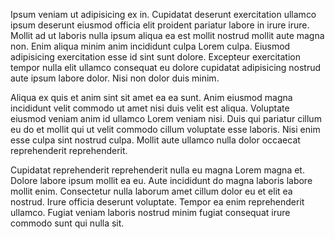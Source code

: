 Ipsum veniam ut adipisicing ex in. Cupidatat deserunt exercitation ullamco ipsum deserunt eiusmod officia elit proident pariatur labore in irure irure. Mollit ad ut laboris nulla ipsum aliqua ea est mollit nostrud mollit aute magna non. Enim aliqua minim anim incididunt culpa Lorem culpa. Eiusmod adipisicing exercitation esse id sint sunt dolore. Excepteur exercitation tempor nulla elit ullamco consequat eu dolore cupidatat adipisicing nostrud aute ipsum labore dolor. Nisi non dolor duis minim.

Aliqua ex quis et anim sint sit amet ea ea sunt. Anim eiusmod magna incididunt velit commodo ut amet nisi duis velit est aliqua. Voluptate eiusmod veniam anim id ullamco Lorem veniam nisi. Duis qui pariatur cillum eu do et mollit qui ut velit commodo cillum voluptate esse laboris. Nisi enim esse culpa sint nostrud culpa. Mollit aute ullamco nulla dolor occaecat reprehenderit reprehenderit.

Cupidatat reprehenderit reprehenderit nulla eu magna Lorem magna et. Dolore labore ipsum mollit ea eu. Aute incididunt do magna laboris labore mollit enim. Consectetur nulla laborum amet cillum dolor eu et elit ea nostrud. Irure officia deserunt voluptate. Tempor ea enim reprehenderit ullamco. Fugiat veniam laboris nostrud minim fugiat consequat irure commodo sunt qui nulla sit.